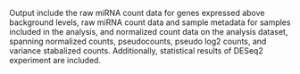 Output include the raw miRNA count data for genes expressed above background levels, raw miRNA count data and sample metadata for samples included in the analysis, and normalized count data on the analysis dataset, spanning normalized counts, pseudocounts, pseudo log2 counts, and variance stabalized counts. Additionally, statistical results of DESeq2 experiment are included.
